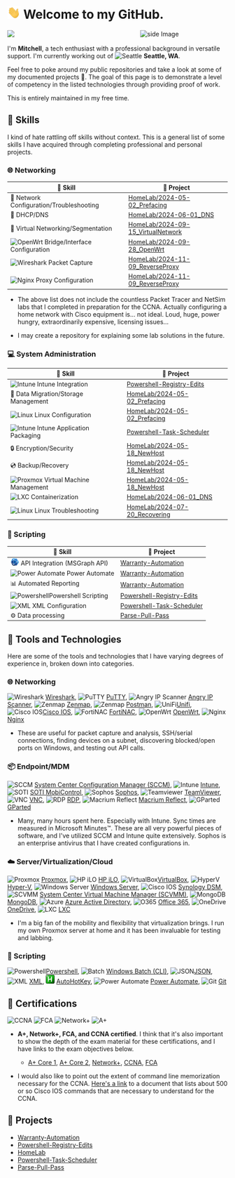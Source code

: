# <img src="https://raw.githubusercontent.com/ABSphreak/ABSphreak/master/gifs/Hi.gif" alt="Hi" width="30"/> Welcome to my GitHub.

<img src="https://cdn-icons-png.flaticon.com/128/533/533518.png" alt="side Image" align="right" width="200" height="auto" />

![](https://komarev.com/ghpvc/?username=5g6zjt8m&color=blue&style=flat-square)

I'm **Mitchell**, a tech enthusiast with a professional background in versatile support. I'm currently working out of <img src="https://cdn-icons-png.flaticon.com/128/495/495681.png" alt="Seattle" width="15"/> **Seattle, WA**.

Feel free to poke around my public repositories and take a look at some of my documented projects 📁. The goal of this page is to demonstrate a level of competency in the listed technologies through providing proof of work.

This is entirely maintained in my free time.

## 🎯 Skills
I kind of hate rattling off skills without context. This is a general list of some skills I have acquired through completing professional and personal projects.

### 🌐 Networking

| 🎯 **Skill**                     	| 📁 **Project**                                                            	|
|-------------------------------	|------------------------------------------------------------------------	|
| 📡 Network Configuration/Troubleshooting| [HomeLab/2024-05-02_Prefacing](https://github.com/5g6zjt8m/HomeLab/tree/main/Entries/2024-05-02_Prefacing) 	|
| 🔄 DHCP/DNS                          | [HomeLab/2024-06-01_DNS](https://github.com/5g6zjt8m/HomeLab/tree/main/Entries/2024-06-01_DNS) 	|
| 🛜 Virtual Networking/Segmentation                          | [HomeLab/2024-09-15_VirtualNetwork](https://github.com/5g6zjt8m/HomeLab/tree/main/Entries/2024-09-15_VirtualNetwork) 	|
| <img src="https://static-00.iconduck.com/assets.00/openwrt-icon-220x256-xqscx4eg.png" alt="OpenWrt" width="20"/> Bridge/Interface Configuration                          | [HomeLab/2024-09-28_OpenWrt](https://github.com/5g6zjt8m/HomeLab/tree/main/Entries/2024-09-28_OpenWrt) 	|
| <img src="https://avatars.githubusercontent.com/u/6233056?s=48&v=4" alt="Wireshark" width="20"/> Packet Capture                          | [HomeLab/2024-11-09_ReverseProxy](https://github.com/5g6zjt8m/HomeLab/tree/main/Entries/2024-11-09_ReverseProxy) 	|
| <img src="https://www.myqnap.org/wp-content/uploads/nginx-3628948-3030173-1.png" alt="Nginx" width="20"/> Proxy Configuration                          | [HomeLab/2024-11-09_ReverseProxy](https://github.com/5g6zjt8m/HomeLab/tree/main/Entries/2024-11-09_ReverseProxy) 	|

- The above list does not include the countless Packet Tracer and NetSim labs that I completed in preparation for the CCNA. Actually configuring a home network with Cisco equipment is... not ideal. Loud, huge, power hungry, extraordinarily expensive, licensing issues...

- I may create a repository for explaining some lab solutions in the future.

### 💻 System Administration

| 🎯 **Skill**                     	| 📁 **Project**                                                            	|
|-------------------------------	|------------------------------------------------------------------------	|
| <img src="https://play-lh.googleusercontent.com/9jqnFF6rpeGZx92dyWCjfUocVSEI8D_elLj6IDRb_qko4nTwwQ_8QHW8mUQ3l3vkFTvi" alt="Intune" width="20"/> Intune Integration        	    | [Powershell-Registry-Edits](https://github.com/5g6zjt8m/Powershell-Registry-Edits) 	|
| 💾 Data Migration/Storage Management | [HomeLab/2024-05-02_Prefacing](https://github.com/5g6zjt8m/HomeLab/tree/main/Entries/2024-05-02_Prefacing) 	|
| <img src="https://emojis.slackmojis.com/emojis/images/1643514939/9611/linux.png?1643514939" alt="Linux" width="20"/> Linux Configuration               | [HomeLab/2024-05-02_Prefacing](https://github.com/5g6zjt8m/HomeLab/tree/main/Entries/2024-05-02_Prefacing) 	|
| <img src="https://play-lh.googleusercontent.com/9jqnFF6rpeGZx92dyWCjfUocVSEI8D_elLj6IDRb_qko4nTwwQ_8QHW8mUQ3l3vkFTvi" alt="Intune" width="20"/> Intune Application Packaging      | [Powershell-Task-Scheduler](https://github.com/5g6zjt8m/Powershell-Task-Scheduler) 	|
| 🔒 Encryption/Security               | [HomeLab/2024-05-18_NewHost](https://github.com/5g6zjt8m/HomeLab/tree/main/Entries/2024-05-18_NewHost) 	|
| 💿 Backup/Recovery                   | [HomeLab/2024-05-18_NewHost](https://github.com/5g6zjt8m/HomeLab/tree/main/Entries/2024-05-18_NewHost) 	|
| <img src="https://camo.githubusercontent.com/4e9e0bf3fcd09d6557b4eaa8f790ec17599ed6e8eb37a7e78adaa30650c8a6e3/68747470733a2f2f7777772e70726f786d6f782e636f6d2f696d616765732f70726f786d6f782f50726f786d6f785f73796d626f6c5f7374616e646172645f6865782e706e67" alt="Proxmox" width="20"/> Virtual Machine Management        | [HomeLab/2024-05-18_NewHost](https://github.com/5g6zjt8m/HomeLab/tree/main/Entries/2024-05-18_NewHost) 	|
| <img src="https://upload.wikimedia.org/wikipedia/commons/thumb/d/dd/Linux_Containers_logo.svg/1200px-Linux_Containers_logo.svg.png" alt="LXC" width="20"/> Containerization                  | [HomeLab/2024-06-01_DNS](https://github.com/5g6zjt8m/HomeLab/tree/main/Entries/2024-06-01_DNS) 	|
| <img src="https://emojis.slackmojis.com/emojis/images/1643514939/9611/linux.png?1643514939" alt="Linux" width="20"/> Linux Troubleshooting             | [HomeLab/2024-07-20_Recovering](https://github.com/5g6zjt8m/HomeLab/tree/main/Entries/2024-07-20_Recovering) 	|

### 📃 Scripting

| 🎯 **Skill**                     	| 📁 **Project**                                                            	|
|-------------------------------	|------------------------------------------------------------------------	|
| <img src="https://raw.githubusercontent.com/microsoftgraph/msgraph-sdk-powershell/dev/docs/images/graph_color256.png" alt="MSGraph" width="20"/> API Integration (MSGraph API) 	| [Warranty-Automation](https://github.com/5g6zjt8m/Warranty-Automation) 	|
| <img src="https://play-lh.googleusercontent.com/aeXs0qriXwmHVWtq9u4zVUO6SifULKtJOQdtBg6wDQqaNEaaJKl6b2oiABMmHn6yLH8" alt="Power Automate" width="20"/> Power Automate                 	| [Warranty-Automation](https://github.com/5g6zjt8m/Warranty-Automation) 	|
| 📊 Automated Reporting           	| [Warranty-Automation](https://github.com/5g6zjt8m/Warranty-Automation) 	|
| <img src="https://upload.wikimedia.org/wikipedia/commons/a/af/PowerShell_Core_6.0_icon.png" alt="Powershell" width="20"/>Powershell Scripting              | [Powershell-Registry-Edits](https://github.com/5g6zjt8m/Powershell-Registry-Edits) 	|
| <img src="https://upload.wikimedia.org/wikipedia/commons/thumb/e/e6/Text-xml.svg/2233px-Text-xml.svg.png" alt="XML" width="20"/> XML Configuration                 | [Powershell-Task-Scheduler](https://github.com/5g6zjt8m/Powershell-Task-Scheduler) 	|
| ⚙️ Data processing 	| [Parse-Pull-Pass](https://github.com/5g6zjt8m/Parse-Pull-Pass) 	|


## 🔧 Tools and Technologies
Here are some of the tools and technologies that I have varying degrees of experience in, broken down into categories.

### 🌐 Networking
<img src="https://avatars.githubusercontent.com/u/6233056?s=48&v=4" alt="Wireshark" width="20"/> [Wireshark](https://github.com/wireshark/wireshark), 
<img src="https://upload.wikimedia.org/wikipedia/commons/thumb/e/e7/PuTTY_Icon.svg/2048px-PuTTY_Icon.svg.png" alt="PuTTY" width="20"/> [PuTTY](https://www.putty.org/), 
<img src="https://upload.wikimedia.org/wikipedia/commons/thumb/c/c2/Angry_ip_scan_logo.svg/1200px-Angry_ip_scan_logo.svg.png" alt="Angry IP Scanner" width="20"/> [Angry IP Scanner](https://github.com/angryip/ipscan), 
<img src="https://nmap.org/images/sitelogo.png" alt="Zenmap" width="20"/> [Zenmap](https://nmap.org/zenmap/), 
<img src="https://kinlane-productions2.s3.amazonaws.com/postman/logo-glyph.png" alt="Zenmap" width="20"/> [Postman](https://www.postman.com/),
<img src="https://play-lh.googleusercontent.com/6xPvOaJmSyc68OzFx9d84uxGZuxOQg6DYgwWUIp_DoeXaT1u_wtdtnSu8wgT7N-344fk" alt="UniFi" width="20"/>[Unifi](https://www.ui.com/introduction),
<img src="https://cdn4.iconfinder.com/data/icons/flat-brand-logo-2/512/cisco-512.png" alt="Cisco IOS" width="20"/>[Cisco IOS](https://www.cisco.com/c/en/us/products/ios-nx-os-software/index.html), <img src="https://fortifirewall.com.br/config/imagens_conteudo/categorias/thumbnail/web-product-icon-fortinac.png" alt="FortiNAC" width="20"/> [FortiNAC](https://www.fortinet.com/products/network-access-control),
<img src="https://static-00.iconduck.com/assets.00/openwrt-icon-220x256-xqscx4eg.png" alt="OpenWrt" width="20"/> [OpenWrt](https://github.com/openwrt/openwrt), <img src="https://www.myqnap.org/wp-content/uploads/nginx-3628948-3030173-1.png" alt="Nginx" width="20"/> [Nginx](https://nginx.org/en/)

- These are useful for packet capture and analysis, SSH/serial connections, finding devices on a subnet, discovering blocked/open ports on Windows, and testing out API calls.

### 📦 Endpoint/MDM
<img src="https://archive.org/download/sccm-icon/sccm-icon.png" alt="SCCM" width="20"/> [System Center Configuration Manager (SCCM)](https://www.microsoft.com/en-us/evalcenter/download-microsoft-endpoint-configuration-manager), 
<img src="https://play-lh.googleusercontent.com/9jqnFF6rpeGZx92dyWCjfUocVSEI8D_elLj6IDRb_qko4nTwwQ_8QHW8mUQ3l3vkFTvi" alt="Intune" width="20"/> [Intune](https://intune.microsoft.com/), 
<img src="https://soti.net/media/jngbnw3f/soti-mobicontrol-icon.png" alt="SOTI" width="20"/> [SOTI MobiControl](https://soti.net/products/soti-mobicontrol/), 
<img src="https://cdn.icon-icons.com/icons2/2407/PNG/512/sophos_icon_146050.png" alt="Sophos" width="20"/> [Sophos](https://www.sophos.com/en-us),
<img src="https://encrypted-tbn0.gstatic.com/images?q=tbn:ANd9GcSqYmNK6Irz70499oDPDtoT-dCYNRI5KBAuVPMdeSGmHg&s" alt="Teamviewer" width="20"/> [TeamViewer](https://www.teamviewer.com/en-us/),
<img src="https://encrypted-tbn0.gstatic.com/images?q=tbn:ANd9GcTaUlixvmUMsyW6Gyw7C0Ac_Xy1Y35igP18lJTQTQKhRA&s" alt="VNC" width="20"/> [VNC](https://www.realvnc.com/en/),
<img src="https://www.tenforums.com/geek/gars/images/2/types/thumb__emote__esktop__onnection.png" alt="RDP" width="20"/> [RDP](https://learn.microsoft.com/en-us/troubleshoot/windows-server/remote/understanding-remote-desktop-protocol),
<img src="https://taiwebs.com/upload/icons/macrium-reflect-winpe220-220.png" alt="Macrium Reflect" width="20"/> [Macrium Reflect](https://www.macrium.com/),
<img src="https://encrypted-tbn0.gstatic.com/images?q=tbn:ANd9GcQ1XW_9VLrWOrckNvJhfXrJUfhmKtaOFi-im6mAqmm4-Q&s" alt="GParted" width="20"/> [GParted](https://gparted.org/)

- Many, many hours spent here. Especially with Intune. Sync times are measured in Microsoft Minutes™. These are all very powerful pieces of software, and I've utilized SCCM and Intune quite extensively. Sophos is an enterprise antivirus that I have created configurations in.

### ☁️ Server/Virtualization/Cloud
<img src="https://camo.githubusercontent.com/4e9e0bf3fcd09d6557b4eaa8f790ec17599ed6e8eb37a7e78adaa30650c8a6e3/68747470733a2f2f7777772e70726f786d6f782e636f6d2f696d616765732f70726f786d6f782f50726f786d6f785f73796d626f6c5f7374616e646172645f6865782e706e67" alt="Proxmox" width="20"/> [Proxmox](https://www.proxmox.com/en/about/media-kit),
<img src="https://play-lh.googleusercontent.com/zIImkiE6y_aq9IV0ndhHcqS0W6HBKk1iUSYn01BDQk3fs27xm-o3PjkIbpAoUgjnD04=w240-h480-rw" alt="HP iLO" width="20"/> [HP iLO](https://www.hpe.com/us/en/hpe-integrated-lights-out-ilo.html),
<img src="https://upload.wikimedia.org/wikipedia/commons/d/d5/Virtualbox_logo.png" alt="VirtualBox" width="20"/>[VirtualBox](https://www.virtualbox.org/),
<img src="https://www.tenforums.com/geek/gars/images/2/types/thumb_Hyper_V_Manager.png" alt="HyperV" width="20"/> [Hyper-V](https://learn.microsoft.com/en-us/windows-server/virtualization/hyper-v/hyper-v-technology-overview),
<img src="https://cdn.worldvectorlogo.com/logos/windows-server-2.svg" alt="Windows Server" width="20"/> [Windows Server](https://www.microsoft.com/en-us/windows-server),
<img src="https://community.synology.com/images/picture/1280x1280/507/1588829446_24nk8.png" alt="Cisco IOS" width="20"/> [Synology DSM](https://www.synology.com/en-us/dsm),
<img src="https://microsoft.github.io/CSS-SystemCenter/VMM.png" alt="SCVMM" width="20"/> [System Center Virtual Machine Manager (SCVMM)](https://learn.microsoft.com/en-us/system-center/vmm/?view=sc-vmm-2022),
<img src="https://www.svgrepo.com/show/331488/mongodb.svg" alt="MongoDB" width="20"/> [MongoDB](https://www.mongodb.com/),
<img src="https://upload.wikimedia.org/wikipedia/commons/thumb/f/fa/Microsoft_Azure.svg/1200px-Microsoft_Azure.svg.png" alt="Azure" width="20"/> [Azure Active Directory](https://www.microsoft.com/en-us/security/business/identity-access/microsoft-entra-id),
<img src="https://its.unc.edu/wp-content/uploads/sites/337/2018/02/office365-icon.png" alt="O365" width="20"/> [Office 365](https://www.office.com/),
<img src="https://upload.wikimedia.org/wikipedia/commons/thumb/3/3c/Microsoft_Office_OneDrive_%282019%E2%80%93present%29.svg/2560px-Microsoft_Office_OneDrive_%282019%E2%80%93present%29.svg.png" alt="OneDrive" width="20"/> [OneDrive](https://www.microsoft.com/en-us/microsoft-365/onedrive/online-cloud-storage), 
<img src="https://upload.wikimedia.org/wikipedia/commons/thumb/d/dd/Linux_Containers_logo.svg/1200px-Linux_Containers_logo.svg.png" alt="LXC" width="20"/> [LXC](https://linuxcontainers.org/)

- I'm a big fan of the mobility and flexibility that virtualization brings. I run my own Proxmox server at home and it has been invaluable for testing and labbing.

### 📃 Scripting
<img src="https://upload.wikimedia.org/wikipedia/commons/a/af/PowerShell_Core_6.0_icon.png" alt="Powershell" width="20"/>[Powershell](https://learn.microsoft.com/en-us/powershell/),
<img src="https://cdn.icon-icons.com/icons2/191/PNG/256/bat_file_23142.png" alt="Batch" width="20"/> [Windows Batch (CLI)](https://learn.microsoft.com/en-us/windows-server/administration/windows-commands/windows-commands),
<img src="https://upload.wikimedia.org/wikipedia/commons/thumb/c/c9/JSON_vector_logo.svg/1200px-JSON_vector_logo.svg.png" alt="JSON" width="20"/>[JSON](https://www.json.org/json-en.html),
<img src="https://upload.wikimedia.org/wikipedia/commons/thumb/e/e6/Text-xml.svg/2233px-Text-xml.svg.png" alt="XML" width="20"/> [XML](https://en.wikipedia.org/wiki/XML),
<img src="https://raw.githubusercontent.com/Ixiko/AHK-Forum/master/images/AHK%20main%20icon.png" alt="AutoHotKey" width="20"/> [AutoHotKey](https://www.autohotkey.com/),
<img src="https://play-lh.googleusercontent.com/aeXs0qriXwmHVWtq9u4zVUO6SifULKtJOQdtBg6wDQqaNEaaJKl6b2oiABMmHn6yLH8" alt="Power Automate" width="20"/> [Power Automate](https://www.microsoft.com/en-us/power-platform/products/power-automate),
<img src="https://git-scm.com/images/logos/downloads/Git-Icon-1788C.png" alt="Git" width="20"/> [Git](https://git-scm.com/)

## 📜 Certifications
<img src="https://www.practicalnetworking.net/wp-content/uploads/2019/10/CCNA-Certification-Logo.jpg" alt="CCNA" width="200"/> <img src="https://images.credly.com/images/20082fc1-94af-4773-9df0-28856b566748/image.png" alt="FCA" width="200"/> <img src="https://images.credly.com/images/e1fc05b2-959b-45a4-8d20-124b1df121fe/CompTIA_Network_2Bce.png" alt="Network+" width="200"/> <img src="https://images.credly.com/images/a81e53e7-3649-4366-917d-9611bb74c10c/CompTIA_A_2B.png" alt="A+" width="200"/>

- **A+, Network+, FCA, and CCNA certified**. I think that it's also important to show the depth of the exam material for these certifications, and I have links to the exam objectives below.

  - [A+ Core 1](/comptia-a-220-1001-exam-objectives.pdf), [A+ Core 2](/comptia-a-220-1002-exam-objectives.pdf), [Network+](/comptia-network-n10-008-exam-objectives-(2-0).pdf), [CCNA](/Microsoft%20Word%20-%20200-301-CCNA-v1.0%20edited.docx%20-%20200_301_CCNA_v1.0_2.pdf), [FCA](/FCA.pdf)

- I would also like to point out the extent of command line memorization necessary for the CCNA. [Here's a link](/CCNA-Commands) to a document that lists about 500 or so Cisco IOS commands that are necessary to understand for the CCNA.

## 📁 Projects
- [Warranty-Automation](https://github.com/5g6zjt8m/Warranty-Automation)
- [Powershell-Registry-Edits](https://github.com/5g6zjt8m/Powershell-Registry-Edits)
- [HomeLab](https://github.com/5g6zjt8m/HomeLab)
- [Powershell-Task-Scheduler](https://github.com/5g6zjt8m/Powershell-Task-Scheduler)
- [Parse-Pull-Pass](https://github.com/5g6zjt8m/Parse-Pull-Pass)